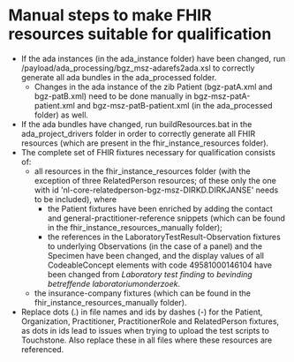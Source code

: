 # Manual steps to make FHIR resources suitable for qualification

* If the ada instances (in the ada_instance folder) have been changed, run /payload/ada_processing/bgz_msz-adarefs2ada.xsl to correctly generate all ada bundles in the ada_processed folder.
    * Changes in the ada instance of the zib Patient (bgz-patA.xml and bgz-patB.xml) need to be done manually in bgz-msz-patA-patient.xml and bgz-msz-patB-patient.xml (in the ada_processed folder) as well.
* If the ada bundles have changed, run buildResources.bat in the ada_project_drivers folder in order to correctly generate all FHIR resources (which are present in the fhir_instance_resources folder).
* The complete set of FHIR fixtures necessary for qualification consists of:
    * all resources in the fhir_instance_resources folder (with the exception of three RelatedPerson resources; of these only the one with id 'nl-core-relatedperson-bgz-msz-DIRKD.DIRKJANSE' needs to be included), where
        * the Patient fixtures have been enriched by adding the contact and general-practitioner-reference snippets (which can be found in the fhir_instance_resources_manually folder);
        * the references in the LaboratoryTestResult-Observation fixtures to underlying Observations (in the case of a panel) and the Specimen have been changed, and the display values of all CodeableConcept elements with code 49581000146104 have been changed from _Laboratory test finding_ to _bevinding betreffende laboratoriumonderzoek_.
    * the insurance-company fixtures (which can be found in the fhir_instance_resources_manually folder).
* Replace dots (.) in file names and ids by dashes (-) for the Patient, Organization, Practitioner, PractitionerRole and RelatedPerson fixtures, as dots in ids lead to issues when trying to upload the test scripts to Touchstone. Also replace these in all files where these resources are referenced.